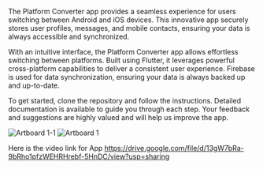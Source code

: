 The Platform Converter app provides a seamless experience for users switching between Android and iOS devices. This innovative app securely stores user profiles, messages, and mobile contacts, ensuring your data is always accessible and synchronized.

With an intuitive interface, the Platform Converter app allows effortless switching between platforms. Built using Flutter, it leverages powerful cross-platform capabilities to deliver a consistent user experience. Firebase is used for data synchronization, ensuring your data is always backed up and up-to-date.

To get started, clone the repository and follow the instructions. Detailed documentation is available to guide you through each step. Your feedback and suggestions are highly valued and will help us improve the app.


![Artboard 1-1](https://github.com/user-attachments/assets/27d7864a-13a0-4d4e-ade1-5c608d0a7480)
![Artboard 1](https://github.com/user-attachments/assets/f68a9273-65e2-408c-acf3-917ad819fe83)


Here is the video link for App
https://drive.google.com/file/d/13gW7bRa-9bRho1pfzWEHRHrebf-5HnDC/view?usp=sharing
